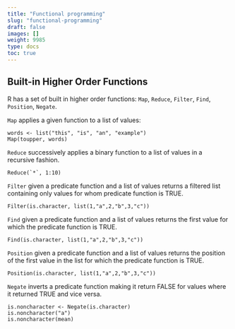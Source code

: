 ```yaml
---
title: "Functional programming"
slug: "functional-programming"
draft: false
images: []
weight: 9985
type: docs
toc: true
---
```


## Built-in Higher Order Functions
R has a set of built in higher order functions: `Map`, `Reduce`, `Filter`, `Find`, `Position`, `Negate`.

`Map` applies a given function to a list of values:

    words <- list("this", "is", "an", "example")
    Map(toupper, words)

`Reduce` successively applies a binary function to a list of values in a recursive fashion.

    Reduce(`*`, 1:10)

`Filter` given a predicate function and a list of values returns a filtered list containing only values for whom predicate function is TRUE.

    Filter(is.character, list(1,"a",2,"b",3,"c"))

`Find` given a predicate function and a list of values returns the first value for which the predicate function is TRUE.

    Find(is.character, list(1,"a",2,"b",3,"c"))

`Position` given a predicate function and a list of values returns the position of the first value in the list for which the predicate function is TRUE.

    Position(is.character, list(1,"a",2,"b",3,"c"))

`Negate` inverts a predicate function making it return FALSE for values where it returned TRUE and vice versa.

    is.noncharacter <- Negate(is.character)
    is.noncharacter("a")
    is.noncharacter(mean)



